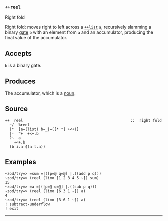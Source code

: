 ### `++reel`

Right fold

Right fold: moves right to left across a [`++list`]() `a`, recursively slamming
a binary [gate]() `b` with an element from `a` and an accumulator, producing
the final value of the accumulator.

Accepts
-------

`b` is a binary gate.

Produces
--------

The accumulator, which is a [noun]().

Source
------

    ++  reel                                                ::  right fold  
      ~/  %reel
      |*  [a=(list) b=_|=([* *] +<+)]
      |-  ^+  +<+.b
      ?~  a
        +<+.b
      (b i.a $(a t.a))

Examples
--------

    ~zod/try=> =sum =|([p=@ q=@] |.((add p q)))
    ~zod/try=> (reel (limo [1 2 3 4 5 ~]) sum)
    15
    ~zod/try=> =a =|([p=@ q=@] |.((sub p q)))
    ~zod/try=> (reel (limo [6 3 1 ~]) a)
    4
    ~zod/try=> (reel (limo [3 6 1 ~]) a)
    ! subtract-underflow
    ! exit



***
